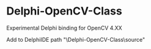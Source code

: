 # Delphi-OpenCV-Class
Experimental Delphi binding for OpenCV 4.XX

Add to DelphiIDE path "\Delphi-OpenCV-Class\source\"
